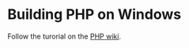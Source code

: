 # Building PHP on Windows

Follow the turorial on the [PHP wiki](https://wiki.php.net/internals/windows/stepbystepbuild_sdk_2).
